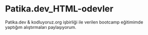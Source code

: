 # Patika.dev_HTML-odevler

Patika.dev & kodluyoruz.org işbirliği ile verilen bootcamp eğitimimde yaptığım alıştırmaları paylaşıyorum.
